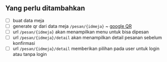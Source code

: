 ## Yang perlu ditambahkan
- [ ] buat data meja
- [ ] generate qr dari data meja `/pesan/{idmeja}` ~ [google QR](https://developers.google.com/chart/infographics/docs/qr_codes)
- [ ] url `/pesan/{idmeja}` akan menampilkan menu untuk bisa dipesan
- [ ] url `/pesan/{idmeja}/detail` akan menampilkan detail pesanan sebelum konfirmasi
- [ ] url `/pesan/{idmeja}/detail` memberikan pilihan pada user untuk login atau tanpa login

